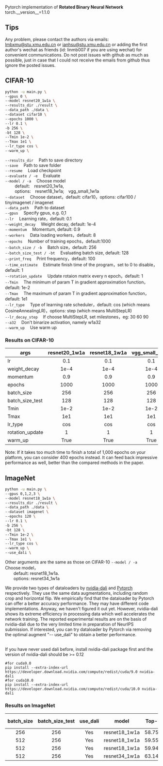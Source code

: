 Pytorch implementation of **Rotated Binary Neural Network**  
torch.\_\_version\_\_=1.1.0 


## Tips

Any problem, please contact the authors via emails: lmbxmu@stu.xmu.edu.cn or ianhsu@stu.xmu.edu.cn or adding the first author's wechat as friends (id: linmb007 if you are using wechat) for convenient communications. Do not post issues with github as much as possible, just in case that I could not receive the emails from github thus ignore the posted issues.


## CIFAR-10
```bash
python -u main.py \
--gpus 0 \
--model resnet20_1w1a \
--results_dir ./result \
--data_path ./data \
--dataset cifar10 \
--epochs 1000 \
--lr 0.1 \
-b 256 \
-bt 128 \
--Tmin 1e-2 \
--Tmax 1e1 \
--lr_type cos \
--warm_up \
```
`--results_dir` &emsp;Path to save directory  
`--save` &emsp;Path to save folder    
`--resume` &emsp;Load checkpoint    
`--evaluate / -e`  &emsp;Evaluate  
`--model / -a` &emsp;Choose model   
&emsp;&emsp; default:&emsp;resnet20_1w1a,   
&emsp;&emsp; options:&emsp;resnet18_1w1a;&emsp;vgg_small_1w1a       
`--dataset` &emsp;Choose dataset，default: cifar10，options: cifar100 / tinyimagenet / imagenet  
`--data_path` &emsp;Path to dataset    
`--gpus` &emsp;Specify gpus, e.g. 0,1  
`--lr` &emsp;Learning rate，default: 0.1  
`--weight_decay` &emsp;Weight decay, default: 1e-4  
`--momentum` &emsp;Momentum, default: 0.9  
`--workers` &emsp;Data loading workers，default: 8  
`--epochs` &emsp;Number of training epochs，default:1000  
`--batch_size / -b` &emsp;Batch size，default: 256   
`--batch_size_test / -bt` &emsp;Evaluating batch size, default: 128  
`--print_freq` &emsp;Print frequency，default: 100  
`--time_estimate` &emsp;Estimate finish time of the program，set to 0 to disable，default: 1     
`--rotation_update` &emsp;Update rotaion matrix every n epoch，default: 1   
`--Tmin` &emsp;The minimum of param T in gradient approximation function，default: 1e-2  
`--Tmax` &emsp;The maximum of param T in gradient approximation function，default: 1e1  
`--lr_type` &emsp;Type of learning rate scheduler，default: cos (which means CosineAnnealingLR)，options: step (which means MultiStepLR)  
`--lr_decay_step` &emsp;If choose MultiStepLR, set milestones，eg: 30 60 90    
`--a32` &emsp;Don't binarize activation, namely w1a32    
`--warm_up` &emsp;Use warm up  

### Results on CIFAR-10
args | resnet20_1w1a | resnet18_1w1a | vgg_small_1w1a
-|:-:|:-:|:-:
lr | 0.1 | 0.1 | 0.1
weight_decay | 1e-4 | 1e-4 | 1e-4 
momentum | 0.9 | 0.9 | 0.9
epochs | 1000 | 1000 | 1000
batch_size | 256 | 256 | 256
batch_size_test | 128 | 128 | 128
Tmin | 1e-2 | 1e-2 | 1e-2 
Tmax | 1e1 | 1e1 | 1e1
lr_type | cos | cos | cos
rotation_update | 1 | 1 | 1
warm_up | True | True | True

Note: If it takes too much time to finish a total of 1,000 epochs on your platform, you can consider 400 epochs instead. It can feed back impressive performance as well, better than the compared methods in the paper.


## ImageNet
```bash
python -u main.py \
--gpus 0,1,2,3 \
--model resnet18_1w1a \
--results_dir ./result \
--data_path ./data \
--dataset imagenet \
--epochs 120 \
--lr 0.1 \
-b 256 \
-bt 128 \
--Tmin 1e-2 \
--Tmax 1e1 \
--lr_type cos \
--warm_up \
--use_dali \
```   
Other arguments are the same as those on CIFAR-10 
`--model / -a` &emsp;Choose model，  
&emsp;&emsp;default: resnet18_1w1a.   
&emsp;&emsp;options: resnet34_1w1a     

We provide two types of dataloaders by [nvidia-dali](https://docs.nvidia.com/deeplearning/dali/user-guide/docs/index.html) and [Pytorch](https://pytorch.org/docs/stable/data.html) respectively. They use the same data augmentations, including random crop and horizontal flip. We empirically find that the dataloader by Pytorch can offer a better accuracy performance. They may have different code implementations. Anyway, we haven't figured it out yet. However, nvidia-dali shows its extreme efficiency in processing data which well accelerates the network training. The reported experimental results are on the basis of nvidia-dali due to the very limited time in preparation of NeurIPS submission. If interested, you can try dataloader by Pytorch via removing the optimal augment "-- use_dali" to obtain a better performance.
 
 \
If you have never used dali before, install nvidia-dali package first and the version of nvidia-dali should be >= 0.12
```
#for cuda9.0
pip install --extra-index-url https://developer.download.nvidia.com/compute/redist/cuda/9.0 nvidia-dali
#for cuda10.0
pip install --extra-index-url https://developer.download.nvidia.com/compute/redist/cuda/10.0 nvidia-dali
```


### Results on ImageNet

| batch_size | batch_size_test | use_dali| model | Top-1| Top-5 | Link | Paper data|
|:----------:|:---------------:|:-------:|:-----:|:----:|:-----:|:----:|:---------:|
|   256      |  256            | Yes |resnet18_1w1a |58.757|80.935|      |  No | 
|   512      |  256            | Yes |resnet18_1w1a |59.550|81.581|      |  Yes| 
|   512      |  256            | Yes |resnet18_1w1a |59.941|81.892|      |  No | 
|   512      |  256            | Yes |resnet34_1w1a |63.141|84.379|      |  Yes |
</font>
